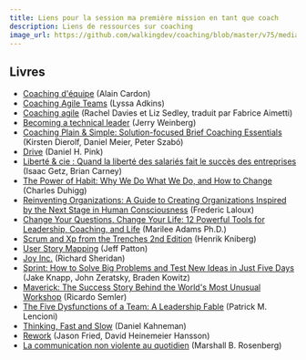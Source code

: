 ```yaml
---
title: Liens pour la session ma première mission en tant que coach
description: Liens de ressources sur coaching
image_url: https://github.com/walkingdev/coaching/blob/master/v75/media/banner-coaching.jpg?raw=true
---
```


## Livres

- [Coaching d'équipe](https://www.eyrolles.com/Entreprise/Livre/coaching-d-equipe-9782212558463) (Alain Cardon)
- [Coaching Agile Teams](https://www.amazon.com/Coaching-Agile-Teams-ScrumMasters-Addison-Wesley/dp/0321637704/ref=sr_1_3?ie=UTF8&qid=1525317126&sr=8-3&keywords=coaching+agile+teams) (Lyssa Adkins)
- [Coaching agile](https://www.amazon.fr/Coaching-Agile-Fabrice-Aimetti/dp/1291754423/ref=sr_1_2?s=amazon-devices&ie=UTF8&qid=1533821202&sr=8-2&keywords=agile+coaching) (Rachel Davies et Liz Sedley, traduit par Fabrice Aimetti)
- [Becoming a technical leader](https://www.amazon.com/Becoming-Technical-Leader-Problem-Solving-Approach/dp/0932633021) (Jerry Weinberg)
- [Coaching Plain & Simple: Solution-focused Brief Coaching Essentials](https://www.amazon.fr/Coaching-Plain-Simple-Solution-focused-Essentials-ebook/dp/B01LWYMF0E) (Kirsten Dierolf, Daniel Meier, Peter Szabó)
- [Drive](https://www.amazon.fr/Drive-Surprising-Truth-About-Motivates/dp/1594484805) (Daniel H. Pink)
- [Liberté & cie : Quand la liberté des salariés fait le succès des entreprises](https://www.amazon.fr/Libert%C3%A9-cie-libert%C3%A9-salari%C3%A9s-entreprises/dp/2081379511) (Isaac Getz, Brian Carney)
- [The Power of Habit: Why We Do What We Do, and How to Change](https://www.amazon.fr/Power-Habit-Why-What-Change/dp/1847946240) (Charles Duhigg)
- [Reinventing Organizations: A Guide to Creating Organizations Inspired by the Next Stage in Human Consciousness](https://www.amazon.fr/Reinventing-Organizations-Creating-Inspired-Consciousness/dp/2960133501) (Frederic Laloux)
- [Change Your Questions, Change Your Life: 12 Powerful Tools for Leadership, Coaching, and Life](https://www.amazon.fr/Change-Your-Questions-Life-Leadership/dp/162656633X) (Marilee Adams Ph.D.)
- [Scrum and Xp from the Trenches 2nd Edition](https://www.amazon.fr/Scrum-Trenches-2nd-Henrik-Kniberg/dp/1329224272) (Henrik Kniberg)
- [User Story Mapping](https://www.amazon.fr/User-Story-Mapping-Jeff-Patton/dp/1491904909) (Jeff Patton)
- [Joy Inc.](https://www.amazon.fr/Joy-Inc-Built-Workplace-People/dp/1591847125) (Richard Sheridan)
- [Sprint: How to Solve Big Problems and Test New Ideas in Just Five Days](https://www.amazon.fr/Sprint-Solve-Problems-Test-Ideas/dp/150112174X) (Jake Knapp, John Zeratsky, Braden Kowitz)
- [Maverick: The Success Story Behind the World's Most Unusual Workshop](https://www.amazon.fr/Maverick-Success-Behind-Unusual-Workshop/dp/0712678867) (Ricardo Semler)
- [The Five Dysfunctions of a Team: A Leadership Fable](https://www.amazon.fr/Five-Dysfunctions-Team-Leadership-Fable/dp/0787960756) (Patrick M. Lencioni)
- [Thinking, Fast and Slow](https://www.amazon.fr/Thinking-Fast-Slow-Daniel-Kahneman/dp/0141033576) (Daniel Kahneman)
- [Rework](https://www.amazon.fr/Rework-Jason-Fried/dp/0307463745) (Jason Fried, David Heinemeier Hansson)
- [La communication non violente au quotidien](https://www.amazon.fr/communication-non-violente-quotidien/dp/288911905X) (Marshall B. Rosenberg)

